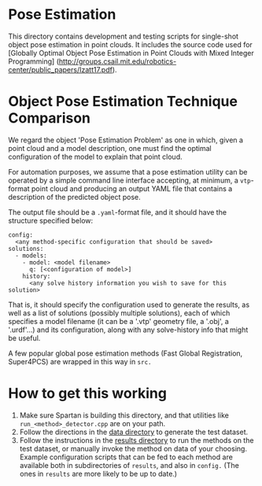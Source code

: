 Pose Estimation
=======

This directory contains development and testing scripts for single-shot object
pose estimation in point clouds. It includes the source code used for
[Globally Optimal Object Pose Estimation in Point Clouds with
Mixed Integer Programming]
(http://groups.csail.mit.edu/robotics-center/public_papers/Izatt17.pdf).

Object Pose Estimation Technique Comparison
==================

We regard the object 'Pose Estimation Problem' as one in which, given a point cloud
and a model description, one must find the optimal configuration of the model to
explain that point cloud.

For automation purposes, we assume that a pose estimation utility can be operated
by a simple command line interface accepting, at minimum, a `vtp`-format point cloud
and producing an output YAML file that contains a description of the predicted object
pose.

The output file should be a `.yaml`-format file, and it should have the structure
specified below:

```
config:
  <any method-specific configuration that should be saved>
solutions:
  - models:
    - model: <model filename>
      q: [<configuration of model>]
    history:
      <any solve history information you wish to save for this solution>
```

That is, it should specify the configuration used to generate the results,
as well as a list of solutions (possibly multiple solutions), each of which
specifies a model filename (it can be a '.vtp' geometry file, a '.obj',
a '.urdf'...) and its configuration, along with any solve-history info that
might be useful.

A few popular global pose estimation methods (Fast Global Registration, Super4PCS) are
wrapped in this way in `src.`

How to get this working
=================
1) Make sure Spartan is building this directory, and that utilities like `run_<method>_detector.cpp`
are on your path.
2) Follow the directions in the [data directory](data/README.md) to generate the test dataset.
3) Follow the instructions in the [results directory](results/README.md) to run the methods on the
test dataset, or manually invoke the method on data of your choosing. Example configuration scripts
that can be fed to each method are available both in subdirectories of `results`, and also in `config.`
(The ones in `results` are more likely to be up to date.)

